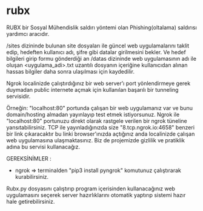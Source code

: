 # rubx

RUBX bir Sosyal Mühendislik saldırı yöntemi olan Phishing(oltalama) saldırısı yardımcı aracıdır.

/sites dizininde bulunan site dosyaları ile güncel web uygulamalarını taklit edip, hedeften kullanıcı adı, şifre gibi datalar girilmesini bekler.
Ve hedef bilgileri girip formu gönderdiği an /datas dizininde web uygulamasının adı ile oluşan <uygulama_adi>.txt uzantılı dosyanın içeriğine 
kullanıcıdan alınan hassas bilgiler daha sonra ulaşılması için kaydedilir.

Ngrok localinizde çalıştırdığınız bir web server'ı port yönlendirmeye gerek duymadan public internete açmak için kullanılan başarılı bir tunneling servisidir.

Örneğin: "localhost:80" portunda çalışan bir web uygulamanız var ve bunu domain/hosting almadan yayınlayıp test etmek istiyorsunuz.
Ngrok ile "localhost:80" portunuzu direkt olarak rastgele verilen bir ngrok tüneline yansıtabilirsiniz.
TCP ile yayınladığınızda size "8.tcp.ngrok.io:4658" benzeri bir link çıkaracaktır bu linki browser'ınızda açtığınız anda localinizde çalışan web uygulamasına ulaşmaktasınız. Biz de projemizde gizlilik ve pratiklik adına bu servisi kullanacağız.

GEREKSİNİMLER :

- ngrok => terminalden "pip3 install pyngrok" komutunuz çalıştırarak kurabilirsiniz.

Rubx.py dosyasını çalıştırıp program içerisinden kullanacağınız web uygulamasını seçerek server hazırlıklarını otomatik yaptırıp sistemi hazır hale getirebilirsiniz.
